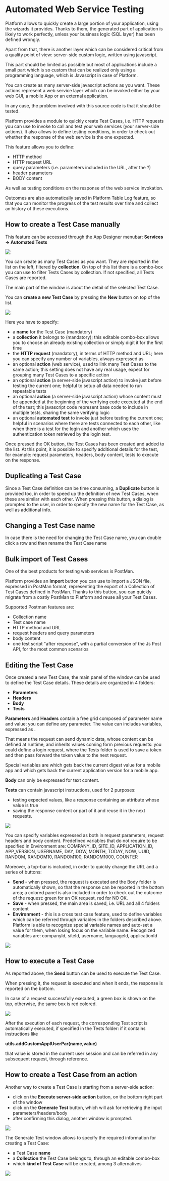 # Automated Web Service Testing

Platform allows to quickly create a large portion of your application, using the wizards it provides. Thanks to them, the generated part of application is likely to work perfectly, unless your business logic (SQL layer) has been defined wrongly.

Apart from that, there is another layer which can be considered critical from a quality point of view: server-side custom logic, written using javascript.

This part should be limited as possible but most of applications include a small part which is so custom that can be realized only using a programming language, which is Javascript in case of Platform.

You can create as many server-side javascript actions as you want. These actions represent a web service layer which can be invoked either by your web GUI, a mobile App or an external application.

In any case, the problem involved with this source code is that it should be tested.

Platform provides a module to quickly create Test Cases, i.e. HTTP requests you can use to invoke to call and test your web services (your server-side actions). It also allows to define testing conditions, in order to check out whether the response of the web service is the one expected.

This feature allows you to define:

* HTTP method
* HTTP request URL
* query parameters (i.e. parameters included in the URL, after the ?)
* header parameters
* BODY content

As well as testing conditions on the response of the web service invokation.

Outcomes are also automatically saved in Platform Table Log feature, so that you can monitor the progress of the test results over time and collect an history of these executions.

## How to create a Test Case manually

This feature can be accessed through the App Designer menubar: **Services -> Automated Tests**

![](../../.gitbook/assets/test-main.png)

You can create as many Test Cases as you want. They are reported in the list on the left, filtered by **collection**. On top of this list there is a combo-box you can use to filter Tests Cases by collection. If not specified, all Tests Cases are reported.

The main part of the window is about the detail of the selected Test Case.

You can **create a new Test Case** by pressing the **New** button on top of the list.

![](../../.gitbook/assets/schermata-2021-03-11-alle-08.40.49.png)

Here you have to specify:

* a **name** for the Test Case (mandatory)
* a **collection** it belongs to (mandatory); this editable combo-box allows you to choose an already existing collection or simply digit it for the first time
* the **HTTP request** (mandatory), in terms of HTTP method and URL; here you can specify any number of variables, always expressed as&#x20;
* an optional **action** (web service), used to link many Test Cases to the same action; this setting does not have any real usage, expect for grouping many Test Cases to a specific action
* an optional **action** (a server-side javascript action) to invoke just before testing the current one; helpful to setup all data needed to run repeatable tests
* an optional **action** (a server-side javascript action) whose content must be appended at the beginning of the verifying code executed at the end of the test; this javascript code represent base code to include in multiple tests, sharing the same verifying logic
* an optional **automated test** to invoke just before testing the current one; helpful in scenarios where there are tests connected to each other, like when there is a test for the login and another which uses the authentication token retrieved by the login test.

Once pressed the OK button, the Test Cases has been created and added to the list. At this point, it is possible to specify additional details for the test, for example: request parameters, headers, body content, tests to execute on the response.

## Duplicating a Test Case

Since a Test Case definition can be time consuming, a **Duplicate** button is provided too, in order to speed up the definition of new Test Cases, when these are similar with each other. When pressing this button, a dialog is prompted to the user, in order to specify the new name for the Test Case, as well as additional info.

## Changing a Test Case name

In case there is the need for changing the Test Case name, you can double click a row and then rename the Test Case name

## Bulk import of Test Cases

One of the best products for testing web services is PostMan.

Platform provides an **Import** button you can use to import a JSON file, expressed in PostMan format, representing the export of a Collection of Test Cases defined in PostMan. Thanks to this button, you can quickly migrate from a costly PostMan to Platform and reuse all your Test Cases.

Supported Postman features are:

* Collection name
* Test case name
* HTTP method and URL
* request headers and query parameters
* body content
* one test script "after response", with a partial conversion of the Js Post API, for the most common scenarios

## Editing the Test Case

Once created a new Test Case, the main panel of the window can be used to define the Test Case details. These details are organized in 4 folders:

* **Parameters**
* **Headers**
* **Body**
* **Tests**

**Parameters** and **Headers** contain a free grid composed of parameter name and value: you can define any parameter. The value can includes variables, expressed as .

That means the request can send dynamic data, whose content can be defined at runtime, and inherits values coming form previous requests: you could define a login request, where the Tests folder is used to save a token and then pass forward the token value to the next request.

Special variables are  which gets back the current digest value for a mobile app and  which gets back the current application version for a mobile app.

**Body** can only be expressed for text content.

**Tests** can contain javascript instructions, used for 2 purposes:

* testing expected values, like a response containing an attribute whose value is true
* saving the response content or part of it and reuse it in the next requests.

![](../../.gitbook/assets/test-forldertests.png)

You can specify variables expressed as  both in request parameters, request headers and body content. Predefined variables that do not require to be specified in Environment are: COMPANY\_ID, SITE\_ID, APPLICATION\_ID, APP\_VERSION, USERNAME, DAY, DOW, MONTH, TODAY, NOW, UUID, RANDOM, RANDOM10, RANDOM100, RANDOM1000, COUNTER

Moreover, a top-bar is included, in order to quickly change the URL and a series of buttons:

* **Send** - when pressed, the request is executed and the Body folder is automatically shown, so that the response can be reported in the bottom area; a colored panel is also included in order to check out the outcome of the request: green for an OK request, red for NO OK.
* **Save** - when pressed, the main area is saved, i.e. URL and all 4 folders content
* **Environment** - this is a cross test case feature, used to define variables which can be referred through  variables in the folders described above. Platform is able to recognize special variable names and auto-set a value for them, when losing focus on the variable name. Recognized variables are: companyId, siteId, username, languageId, applicationId

![](../../.gitbook/assets/test-env.png)

## How to execute a Test Case

As reported above, the **Send** button can be used to execute the Test Case.

When pressing it, the request is executed and when it ends, the response is reported on the bottom.

In case of a request successfully executed, a green box is shown on the top, otherwise, the same box is red colored.

![](../../.gitbook/assets/test.outcom.png)

After the execution of each request, the corresponding Test script is automatically executed, if specified in the Tests folder: if it contains instructions like

**utils.addCustomApplUserPar(name,value)**

that value is stored in the current user session and can be referred in any subsequent request, through  reference.

## How to create a Test Case from an action

Another way to create a Test Case is starting from a server-side action:

* click on the **Execute server-side action** button, on the bottom right part of the window
* click on the **Generate Test** button, which will ask for retrieving the input parameters/headers/body
* after confirming this dialog, another window is prompted.

![](../../.gitbook/assets/test-gentestfromaction1.png)

The Generate Test window allows to specify the required information for creating a Test Case:

* a Test Case **name**
* a **Collection** the Test Case belongs to, through an editable combo-box
* which **kind of Test Case** will be created, among 3 alternatives

![](../../.gitbook/assets/test-gentestfromaction3.png)
